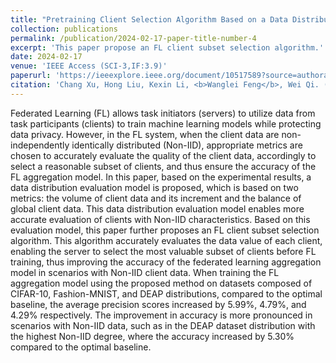 ```yaml
---
title: "Pretraining Client Selection Algorithm Based on a Data Distribution Evaluation Model in Federated Learning"
collection: publications
permalink: /publication/2024-02-17-paper-title-number-4
excerpt: 'This paper propose an FL client subset selection algorithm.'
date: 2024-02-17
venue: 'IEEE Access (SCI-3,IF:3.9)'
paperurl: 'https://ieeexplore.ieee.org/document/10517589?source=authoralert'
citation: 'Chang Xu, Hong Liu, Kexin Li, <b>Wanglei Feng</b>, Wei Qi. (2024). &quot;Pretraining Client Selection Algorithm Based on a Data Distribution Evaluation Model in Federated Learning.&quot; <i>IEEE Access</i>.'
---
```


Federated Learning (FL) allows task initiators (servers) to utilize data from task participants (clients) to train machine learning models while protecting data privacy. However, in the FL system, when the client data are non-independently identically distributed (Non-IID), appropriate metrics are chosen to accurately evaluate the quality of the client data, accordingly to select a reasonable subset of clients, and thus ensure the accuracy of the FL aggregation model. In this paper, based on the experimental results, a data distribution evaluation model is proposed, which is based on two metrics: the volume of client data and its increment and the balance of global client data. This data distribution evaluation model enables more accurate evaluation of clients with Non-IID characteristics. Based on this evaluation model, this paper further proposes an FL client subset selection algorithm. This algorithm accurately evaluates the data value of each client, enabling the server to select the most valuable subset of clients before FL training, thus improving the accuracy of the federated learning aggregation model in scenarios with Non-IID client data. When training the FL aggregation model using the proposed method on datasets composed of CIFAR-10, Fashion-MNIST, and DEAP distributions, compared to the optimal baseline, the average precision scores increased by 5.99%, 4.79%, and 4.29% respectively. The improvement in accuracy is more pronounced in scenarios with Non-IID data, such as in the DEAP dataset distribution with the highest Non-IID degree, where the accuracy increased by 5.30% compared to the optimal baseline.
